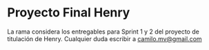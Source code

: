 # Proyecto Final Henry
La rama considera los entregables para Sprint 1 y 2 del proyecto de titulación de Henry.
Cualquier duda escribir a camilo.mv@gmail.com